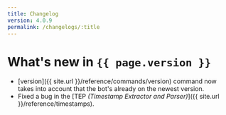 ```yaml
---
title: Changelog
version: 4.0.9
permalink: /changelogs/:title
---
```


# What's new in `{{ page.version }}`
- [version]({{ site.url }}/reference/commands/version) command now takes into account that the bot's already on the newest version.
- Fixed a bug in the [TEP *(Timestamp Extractor and Parser)*]({{ site.url }}/reference/timestamps).
